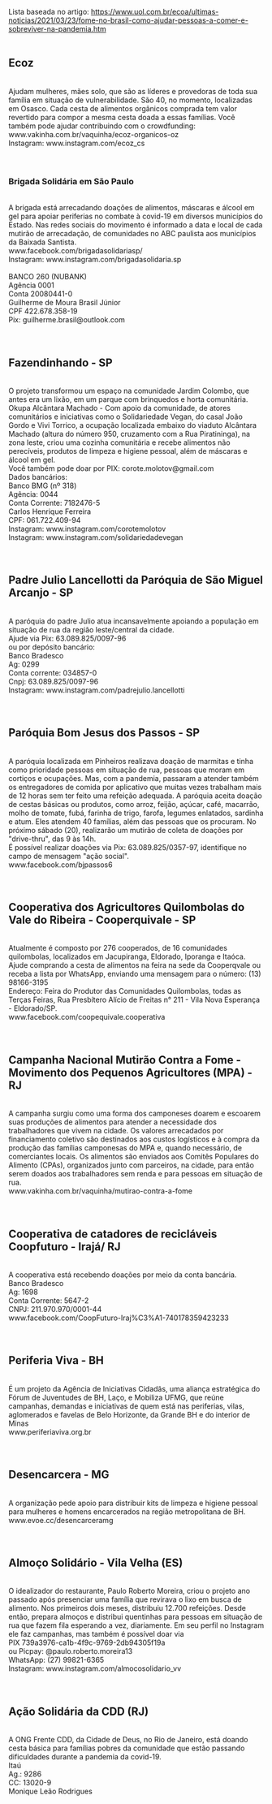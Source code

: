 Lista baseada no artigo: https://www.uol.com.br/ecoa/ultimas-noticias/2021/03/23/fome-no-brasil-como-ajudar-pessoas-a-comer-e-sobreviver-na-pandemia.htm
<br>
<br>
<h2>Ecoz</h2><br>
Ajudam mulheres, mães solo, que são as líderes e provedoras de toda sua família
em situação de vulnerabilidade. São 40, no momento, localizadas em Osasco. Cada
cesta de alimentos orgânicos comprada tem valor revertido para compor a mesma cesta
doada a essas famílias. Você também pode ajudar contribuindo com o crowdfunding:<br>
www.vakinha.com.br/vaquinha/ecoz-organicos-oz <br>
Instagram: www.instagram.com/ecoz_cs <br>
<br>
<br>
<h3>Brigada Solidária em São Paulo</h3><br>
A brigada está arrecadando doações de alimentos, máscaras e álcool em gel para apoiar
periferias no combate à covid-19 em diversos municípios do Estado. Nas redes sociais
do movimento é informado a data e local de cada mutirão de arrecadação, de comunidades
no ABC paulista aos municípios da Baixada Santista.<br>
www.facebook.com/brigadasolidariasp/ <br>
Instagram: www.instagram.com/brigadasolidaria.sp <br>
<br
Você também pode contribuir financeiramente:<br>
BANCO 260 (NUBANK) <br>
Agência 0001 <br>
Conta 20080441-0 <br>
Guilherme de Moura Brasil Júnior <br>
CPF 422.678.358-19 <br>
Pix: guilherme.brasil@outlook.com <br>
<br>
<br>
<h2>Fazendinhando - SP</h2><br>
O projeto transformou um espaço na comunidade Jardim Colombo, que antes era um lixão,
em um parque com brinquedos e horta comunitária. Okupa Alcântara Machado - Com apoio da comunidade,
de atores comunitários e iniciativas como o Solidariedade Vegan, do casal João Gordo e Vivi Torrico,
a ocupação localizada embaixo do viaduto Alcântara Machado (altura do número 950, cruzamento com a Rua
Piratininga), na zona leste, criou uma cozinha comunitária e recebe alimentos não perecíveis, produtos
de limpeza e higiene pessoal, além de máscaras e álcool em gel. <br>
Você também pode doar por PIX: corote.molotov@gmail.com <br> 
Dados bancários: <br>
Banco BMG (nº 318) <br>
Agência: 0044 <br>
Conta Corrente: 7182476-5 <br>
Carlos Henrique Ferreira <br>
CPF: 061.722.409-94 <br>
Instagram: www.instagram.com/corotemolotov <br>
Instagram: www.instagram.com/solidariedadevegan <br>
<br>
<br>
<h2>Padre Julio Lancellotti da Paróquia de São Miguel Arcanjo - SP</h2> <br>
A paróquia do padre Julio atua incansavelmente apoiando a população em situação de rua da região
leste/central da cidade. <br>
Ajude via Pix: 63.089.825/0097-96 <br>
ou por depósito bancário:<br>
Banco Bradesco <br>
Ag: 0299 <br>
Conta corrente: 034857-0 <br>
Cnpj: 63.089.825/0097-96 <br>
Instagram: www.instagram.com/padrejulio.lancellotti <br>
<br>
<br>
<h2>Paróquia Bom Jesus dos Passos - SP</h2><br>
A paróquia localizada em Pinheiros realizava doação de marmitas e tinha como prioridade
pessoas em situação de rua, pessoas que moram em cortiços e ocupações. Mas, com a pandemia,
passaram a atender também os entregadores de comida por aplicativo que muitas vezes trabalham
mais de 12 horas sem ter feito uma refeição adequada. A paróquia aceita doação de cestas básicas
ou produtos, como arroz, feijão, açúcar, café, macarrão, molho de tomate, fubá, farinha de trigo,
farofa, legumes enlatados, sardinha e atum. Eles atendem 40 famílias, além das pessoas que os procuram.
No próximo sábado (20), realizarão um mutirão de coleta de doações por "drive-thru", das 9 às 14h. <br>
É possível realizar doações via Pix: 63.089.825/0357-97, identifique no campo de mensagem "ação social".<br>
www.facebook.com/bjpassos6 <br>
<br>
<br>
<h2>Cooperativa dos Agricultores Quilombolas do Vale do Ribeira - Cooperquivale - SP</h2><br>
Atualmente é composto por 276 cooperados, de 16 comunidades quilombolas, localizados em Jacupiranga,
Eldorado, Iporanga e Itaóca. Ajude comprando a cesta de alimentos na feira na sede da Cooperqvale ou
receba a lista por WhatsApp, enviando uma mensagem para o número: (13) 98166-3195 <br>
Endereço: Feira do Produtor das Comunidades Quilombolas, todas as Terças Feiras, 
Rua Presbítero Alício de Freitas n° 211 - Vila Nova Esperança - Eldorado/SP. <br>
www.facebook.com/coopequivale.cooperativa <br>
<br>
<br>
<h2>Campanha Nacional Mutirão Contra a Fome - Movimento dos Pequenos Agricultores (MPA) - RJ</h2><br>
A campanha surgiu como uma forma dos camponeses doarem e escoarem suas produções de alimentos para atender
a necessidade dos trabalhadores que vivem na cidade. Os valores arrecadados por financiamento coletivo são
destinados aos custos logísticos e à compra da produção das famílias camponesas do MPA e, quando necessário,
de comerciantes locais. Os alimentos são enviados aos Comitês Populares do Alimento (CPAs), organizados junto
com parceiros, na cidade, para então serem doados aos trabalhadores sem renda e para pessoas em situação de rua.<br>
www.vakinha.com.br/vaquinha/mutirao-contra-a-fome <br>
<br>
<br>
<h2>Cooperativa de catadores de recicláveis Coopfuturo - Irajá/ RJ</h2><br>
A cooperativa está recebendo doações por meio da conta bancária.<br>
Banco Bradesco <br>
Ag: 1698 <br>
Conta Corrente: 5647-2 <br>
CNPJ: 211.970.970/0001-44 <br>
www.facebook.com/CoopFuturo-Iraj%C3%A1-740178359423233 <br>
<br>
<br>
<h2>Periferia Viva - BH</h2><br>
É um projeto da Agência de Iniciativas Cidadãs, uma aliança estratégica do Fórum de Juventudes
de BH, Laço, e Mobiliza UFMG, que reúne campanhas, demandas e iniciativas de quem está nas periferias,
vilas, aglomerados e favelas de Belo Horizonte, da Grande BH e do interior de Minas <br>
www.periferiaviva.org.br <br>
<br>
<br>
<h2>Desencarcera - MG</h2><br>
A organização pede apoio para distribuir kits de limpeza e higiene pessoal para mulheres e homens
encarcerados na região metropolitana de BH.<br>
www.evoe.cc/desencarceramg <br>
<br>
<br>
<h2>Almoço Solidário - Vila Velha (ES)</h2><br>
O idealizador do restaurante, Paulo Roberto Moreira, criou o projeto ano passado após presenciar uma
família que revirava o lixo em busca de alimento. Nos primeiros dois meses, distribuiu 12.700 refeições.
Desde então, prepara almoços e distribui quentinhas para pessoas em situação de rua que fazem fila esperando
a vez, diariamente. Em seu perfil no Instagram ele faz campanhas, mas também é possível doar via <br>
PIX 739a3976-ca1b-4f9c-9769-2db94305f19a <br>
ou Picpay: @paulo.roberto.moreira13 <br>
WhatsApp: (27) 99821-6365 <br>
Instagram: www.instagram.com/almocosolidario_vv <br>
<br>
<br>
<h2>Ação Solidária da CDD (RJ)</h2><br>
A ONG Frente CDD, da Cidade de Deus, no Rio de Janeiro, está doando cesta básica para famílias pobres
da comunidade que estão passando dificuldades durante a pandemia da covid-19.<br>
Itaú<br>
Ag.: 9286 <br>
CC: 13020-9 <br>
Monique Leão Rodrigues <br>
